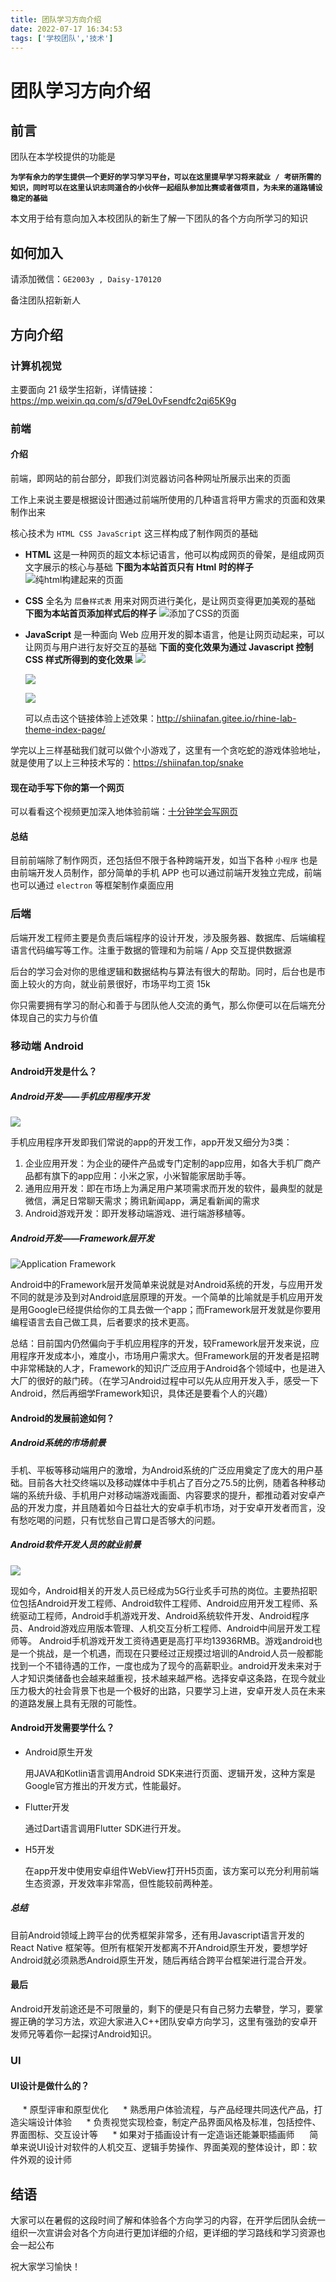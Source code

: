 ```yaml
---
title: 团队学习方向介绍
date: 2022-07-17 16:34:53
tags: ['学校团队','技术']
---
```


# 团队学习方向介绍

## 前言

团队在本学校提供的功能是 

**`为学有余力的学生提供一个更好的学习学习平台，可以在这里提早学习将来就业 / 考研所需的知识，同时可以在这里认识志同道合的小伙伴一起组队参加比赛或者做项目，为未来的道路铺设稳定的基础`**

本文用于给有意向加入本校团队的新生了解一下团队的各个方向所学习的知识

## 如何加入

请添加微信：`GE2003y , Daisy-170120`

备注团队招新新人

## 方向介绍

### 计算机视觉

主要面向 21 级学生招新，详情链接：https://mp.weixin.qq.com/s/d79eL0vFsendfc2qi65K9g

### 前端

#### 介绍

前端，即网站的前台部分，即我们浏览器访问各种网址所展示出来的页面

工作上来说主要是根据设计图通过前端所使用的几种语言将甲方需求的页面和效果制作出来

核心技术为 `HTML CSS JavaScript` 这三样构成了制作网页的基础

- **HTML**
  这是一种网页的超文本标记语言，他可以构成网页的骨架，是组成网页文字展示的核心与基础
  **下图为本站首页只有 Html 时的样子**
  ![纯html构建起来的页面](Web1.webp)
- **CSS**
  全名为 `层叠样式表` 用来对网页进行美化，是让网页变得更加美观的基础
  **下图为本站首页添加样式后的样子**
  ![添加了CSS的页面](Web2.webp)
- **JavaScript**
  是一种面向 Web 应用开发的脚本语言，他是让网页动起来，可以让网页与用户进行友好交互的基础
  **下面的变化效果为通过 Javascript 控制 CSS 样式所得到的变化效果**
  ![](unactive.webp)

  ![](preload.webp)

  ![](done.webp)

  可以点击这个链接体验上述效果：http://shiinafan.gitee.io/rhine-lab-theme-index-page/

学完以上三样基础我们就可以做个小游戏了，这里有一个贪吃蛇的游戏体验地址，就是使用了以上三种技术写的：https://shiinafan.top/snake

#### 现在动手写下你的第一个网页

可以看看这个视频更加深入地体验前端：[十分钟学会写网页](https://www.bilibili.com/video/BV1hY411j7UM)

#### 总结

目前前端除了制作网页，还包括但不限于各种跨端开发，如当下各种 `小程序` 也是由前端开发人员制作，部分简单的手机 APP 也可以通过前端开发独立完成，前端也可以通过 `electron` 等框架制作桌面应用

### 后端

后端开发工程师主要是负责后端程序的设计开发，涉及服务器、数据库、后端编程语言代码编写等工作。注重于数据的管理和为前端 / App 交互提供数据源

后台的学习会对你的思维逻辑和数据结构与算法有很大的帮助。同时，后台也是市面上较火的方向，就业前景很好，市场平均工资 15k 

你只需要拥有学习的耐心和善于与团队他人交流的勇气，那么你便可以在后端充分体现自己的实力与价值

### 移动端 Android

#### Android开发是什么？

##### Android开发——手机应用程序开发

![](./Android/1.jpg)

手机应用程序开发即我们常说的app的开发工作，app开发又细分为3类：

1. 企业应用开发：为企业的硬件产品或专门定制的app应用，如各大手机厂商产品都有旗下的app应用：小米之家，小米智能家居助手等。
2. 通用应用开发：即在市场上为满足用户某项需求而开发的软件，最典型的就是微信，满足日常聊天需求；腾讯新闻app，满足看新闻的需求
3. Android游戏开发：即开发移动端游戏、进行端游移植等。

##### Android开发——Framework层开发

![Application Framework](./Android/2.jpg)

Android中的Framework层开发简单来说就是对Android系统的开发，与应用开发不同的就是涉及到对Android底层原理的开发。一个简单的比喻就是手机应用开发是用Google已经提供给你的工具去做一个app；而Framework层开发就是你要用编程语言去自己做工具，后者要求的技术更高。

总结：目前国内仍然偏向于手机应用程序的开发，较Framework层开发来说，应用程序开发成本小，难度小，市场用户需求大。但Framework层的开发者是招聘中非常稀缺的人才，Framework的知识广泛应用于Android各个领域中，也是进入大厂的很好的敲门砖。（在学习Android过程中可以先从应用开发入手，感受一下Android，然后再细学Framework知识，具体还是要看个人的兴趣）

#### Android的发展前途如何？

##### Android系统的市场前景

手机、平板等移动端用户的激增，为Android系统的广泛应用奠定了庞大的用户基础。目前各大社交终端以及移动媒体中手机占了百分之75.5的比例，随着各种移动端的系统升级、手机用户对移动端游戏画面、内容要求的提升，都推动着对安卓产品的开发力度，并且随着如今日益壮大的安卓手机市场，对于安卓开发者而言，没有愁吃喝的问题，只有忧愁自己胃口是否够大的问题。

##### Android软件开发人员的就业前景

![](./Android/3.jpg)

现如今，Android相关的开发人员已经成为5G行业炙手可热的岗位。主要热招职位包括Android开发工程师、Android软件工程师、Android应用开发工程师、系统驱动工程师，Android手机游戏开发、Android系统软件开发、Android程序员、Android游戏应用版本管理、人机交互分析工程师、Android中间层开发工程师等。 Android手机游戏开发工资待遇更是高打平均13936RMB。游戏android也是一个挑战，是一个机遇，而现在只要经过正规摸过培训的Android人员一般都能找到一个不错待遇的工作，一度也成为了现今的高薪职业。android开发未来对于人才知识类储备也会越来越重视，技术越来越严格。选择安卓这条路，在现今就业压力极大的社会背景下也是一个极好的出路，只要学习上进，安卓开发人员在未来的道路发展上具有无限的可能性。

#### Android开发需要学什么？
- Android原生开发

  用JAVA和Kotlin语言调用Android SDK来进行页面、逻辑开发，这种方案是Google官方推出的开发方式，性能最好。

- Flutter开发

  通过Dart语言调用Flutter SDK进行开发。

- H5开发

  在app开发中使用安卓组件WebView打开H5页面，该方案可以充分利用前端生态资源，开发效率非常高，但性能较前两种差。
  
##### 总结

目前Android领域上跨平台的优秀框架非常多，还有用Javascript语言开发的 React Native 框架等。但所有框架开发都离不开Android原生开发，要想学好Android就必须熟悉Android原生开发，随后再结合跨平台框架进行混合开发。

#### 最后
Android开发前途还是不可限量的，剩下的便是只有自己努力去攀登，学习，要掌握正确的学习方法，欢迎大家进入C++团队安卓方向学习，这里有强劲的安卓开发师兄等着你一起探讨Android知识。

### UI

#### UI设计是做什么的？
     * 原型评审和原型优化
     * 熟悉用户体验流程，与产品经理共同迭代产品，打造尖端设计体验
     * 负责视觉实现检查，制定产品界面风格及标准，包括控件、界面图标、交互设计等
     * 如果对于插画设计有一定造诣还能兼职插画师
     简单来说UI设计对软件的人机交互、逻辑手势操作、界面美观的整体设计，即：软件外观的设计师

## 结语

大家可以在暑假的这段时间了解和体验各个方向学习的内容，在开学后团队会统一组织一次宣讲会对各个方向进行更加详细的介绍，更详细的学习路线和学习资源也会一起公布

祝大家学习愉快！